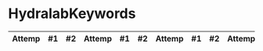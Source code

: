 # HydralabKeywords

| Attemp| #1    | #2    | Attemp| #1    | #2    | Attemp| #1    | #2    | Attemp| #1    | #2    | Attemp| #1    | Attemp| #1    | #2    | Attemp| #1    | #2    | Attemp| #1    | #2    |
| :---: | :---: | :---: | :---: | :---: | :---: | :---: | :---: | :---: | :---: | :---: | :---: | :---: | :---: | :---: | :---: | :---: | :---: | :---: | :---: | :---: | :---: | :---: |

